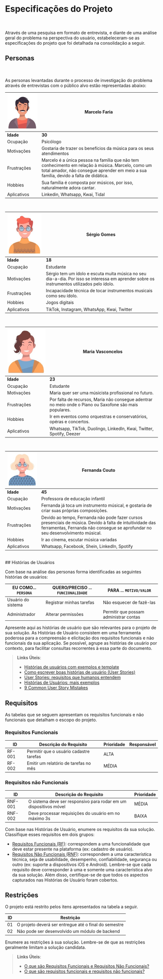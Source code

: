 # Especificações do Projeto
<br><br>
Através de uma pesquisa em formato de entrevista, e diante de uma análise geral do problema na perspectiva do usuário, estabeleceram-se as especificações do projeto que foi detalhada na consolidação a seguir.

## Personas
<br><br>
As personas levantadas durante o processo de investigação do problema através de entrevistas com o público alvo estão representadas abaixo:
<br>

    
| **![Marcelo Faria](./img/marcelo_faria.jpg)** |    **Marcelo Faria**                                                                                                                                                                               |
|-------------------|-------------------------------------------------------------------------------------------------------------------------------------------------------------------------------------------|
|     **Idade**   | **30**                                                                                                                                                                                    |
| Ocupação          | Psicólogo                                                                                                                                                                                 |
| Motivações        | Gostaria de trazer os benefícios da música para os seus atendimentos                                                                                                                      |
| Frustrações       | Marcelo é a única pessoa na família que não tem conhecimento em relação à música. Marcelo, como um total amador, não consegue aprender em meio a sua família, devido a falta de didática. |
| Hobbies           | Sua família é composta por músicos, por isso, naturalmente adora cantar.                                                                                                                  |
| Aplicativos       | Linkedin, Whatsapp, Kwai, Tidal                                                                                                                                                           |
<br>

| **![Marcelo Faria](./img/sergio_gomes.jpg)**| **Sérgio Gomes**                                                                                                                                 |
|------------------|--------------------------------------------------------------------------------------------------------------------------------------------|
|   **Idade**    | **18**                                                                                                                                     |
| Ocupação         | Estudante                                                                                                                                  |
| Motivações       | Sérgio tem um ídolo e escuta muita música no seu dia-a-dia. Por isso se interessa em aprender sobre os instrumentos utilizados pelo ídolo. |
| Frustrações      | Incapacidade técnica de tocar instrumentos musicais como seu ídolo.                                                                        |
| Hobbies          | Jogos digitais                                                                                                                             |
| Aplicativos      | TikTok, Instagram, WhatsApp, Kwai, Twitter                                                                                                 |
<br>

|**![Maria Vasconcelos](./img/maria_vasconcelos.jpg)**  |  **Maria Vasconcelos**                                                                                             |
|-----------------------|---------------------------------------------------------------------------------------------------------|
|  **Idade**           | **23**                                                                                                  |
| Ocupação              | Estudante                                                                                               |
| Motivações            | Maria quer ser uma músicista profissional no futuro.                                                    |
| Frustrações           | Por falta de recursos, Maria não consegue adentrar no meio onde o Piano ou Saxofone são mais populares. |
| Hobbies               | Ir em eventos como orquestras e conservatórios, opéras e concertos.                                     |
| Aplicativos           | Whatsapp, TikTok, Duolingo, LinkedIn, Kwai, Twitter, Spotify, Deezer                                    |
<br>

| **![Fernanda Couto](./img/fernanda_couto.jpg)**  | **Fernanda Couto**                                                                                                                                                                               |
|--------------------|---------------------------------------------------------------------------------------------------------------------------------------------------------------------------------------------|
|  **Idade**        | **45**                                                                                                                                                                                      |
| Ocupação           | Professora de educação infantil                                                                                                                                                             |
| Motivações         | Fernanda já toca um instrumento músical, e gostaria de criar suas próprias composições.                                                                                                     |
| Frustrações        | Devido ao tempo, Fernanda não pode fazer cursos presenciais de música. Devido à falta de intuitividade das ferramentas, Fernanda não consegue se aprofundar no seu desenvolvimento músical. |
| Hobbies            | Ir ao cinema, escutar música variadas                                                                                                                                                       |
| Aplicativos        | Whatsapp, Facebook, Shein, LinkedIn, Spotify                                                                                                                                                |
<br>
## Histórias de Usuários

Com base na análise das personas forma identificadas as seguintes histórias de usuários:

|EU COMO... `PERSONA`| QUERO/PRECISO ... `FUNCIONALIDADE` |PARA ... `MOTIVO/VALOR`                 |
|--------------------|------------------------------------|----------------------------------------|
|Usuário do sistema  | Registrar minhas tarefas           | Não esquecer de fazê-las               |
|Administrador       | Alterar permissões                 | Permitir que possam administrar contas |

Apresente aqui as histórias de usuário que são relevantes para o projeto de sua solução. As Histórias de Usuário consistem em uma ferramenta poderosa para a compreensão e elicitação dos requisitos funcionais e não funcionais da sua aplicação. Se possível, agrupe as histórias de usuário por contexto, para facilitar consultas recorrentes à essa parte do documento.

> **Links Úteis**:
> - [Histórias de usuários com exemplos e template](https://www.atlassian.com/br/agile/project-management/user-stories)
> - [Como escrever boas histórias de usuário (User Stories)](https://medium.com/vertice/como-escrever-boas-users-stories-hist%C3%B3rias-de-usu%C3%A1rios-b29c75043fac)
> - [User Stories: requisitos que humanos entendem](https://www.luiztools.com.br/post/user-stories-descricao-de-requisitos-que-humanos-entendem/)
> - [Histórias de Usuários: mais exemplos](https://www.reqview.com/doc/user-stories-example.html)
> - [9 Common User Story Mistakes](https://airfocus.com/blog/user-story-mistakes/)

## Requisitos

As tabelas que se seguem apresentam os requisitos funcionais e não funcionais que detalham o escopo do projeto.

### Requisitos Funcionais

|ID    | Descrição do Requisito  | Prioridade | Responsável |
|------|-----------------------------------------|----| ----|
|RF-001| Permitir que o usuário cadastre tarefas | ALTA |  |
|RF-002| Emitir um relatório de tarefas no mês   | MÉDIA | |


### Requisitos não Funcionais

|ID     | Descrição do Requisito  |Prioridade |
|-------|-------------------------|----|
|RNF-001| O sistema deve ser responsivo para rodar em um dispositivos móvel | MÉDIA | 
|RNF-002| Deve processar requisições do usuário em no máximo 3s |  BAIXA | 

Com base nas Histórias de Usuário, enumere os requisitos da sua solução. Classifique esses requisitos em dois grupos:

- [Requisitos Funcionais
 (RF)](https://pt.wikipedia.org/wiki/Requisito_funcional):
 correspondem a uma funcionalidade que deve estar presente na
  plataforma (ex: cadastro de usuário).
- [Requisitos Não Funcionais
  (RNF)](https://pt.wikipedia.org/wiki/Requisito_n%C3%A3o_funcional):
  correspondem a uma característica técnica, seja de usabilidade,
  desempenho, confiabilidade, segurança ou outro (ex: suporte a
  dispositivos iOS e Android).
Lembre-se que cada requisito deve corresponder à uma e somente uma
característica alvo da sua solução. Além disso, certifique-se de que
todos os aspectos capturados nas Histórias de Usuário foram cobertos.

## Restrições

O projeto está restrito pelos itens apresentados na tabela a seguir.

|ID| Restrição                                             |
|--|-------------------------------------------------------|
|01| O projeto deverá ser entregue até o final do semestre |
|02| Não pode ser desenvolvido um módulo de backend        |


Enumere as restrições à sua solução. Lembre-se de que as restrições geralmente limitam a solução candidata.

> **Links Úteis**:
> - [O que são Requisitos Funcionais e Requisitos Não Funcionais?](https://codificar.com.br/requisitos-funcionais-nao-funcionais/)
> - [O que são requisitos funcionais e requisitos não funcionais?](https://analisederequisitos.com.br/requisitos-funcionais-e-requisitos-nao-funcionais-o-que-sao/)
